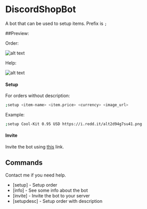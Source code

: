 # DiscordShopBot
A bot that can be used to setup items.  Prefix is `;`


##Preview:

Order:

![alt text](https://www.2builders2tools.de/shopbot/examples/example1.png)

Help:

![alt text](https://www.2builders2tools.de/shopbot/examples/example1.png)


#### Setup

For orders without description:

```sh
;setup <item-name> <item.price> <currency> <image_url>
```
Example: 

```sh
;setup Cool-Kit 0.95 USD https://i.redd.it/alt2d94g7su41.png 
```

#### Invite
Invite the bot using [this](https://discord.com/oauth2/authorize?client_id=848234262326411275&scope=bot&permissions=268443664) link.

## Commands

Contact me if you need help.

- [setup] - Setup order
- [info] - See some info about the bot
- [invite] - Invite the bot to your server
- [setupdesc] - Setup order with description
